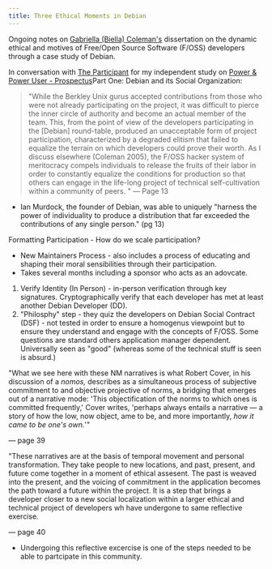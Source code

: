 ```yaml
---
title: Three Ethical Moments in Debian
---
```


Ongoing notes on [Gabriella (Biella) Coleman's](https://gabriellacoleman.org/) dissertation on the dynamic ethical and motives of Free/Open Source Software (F/OSS) developers through a case study of Debian.

In conversation with [The Participant](The%20Participant.md) for my independent study on [Power & Power User - Prospectus](digital-garden/Independent%20Study/Power%20&%20Power%20User%20-%20Prospectus.md)Part One: Debian and its Social Organization:

> "While the Berkley Unix gurus accepted contributions from those who were not already participating on the project, it was difficult to pierce the inner circle of authority and become an actual member of the team. This, from the point of view of the developers participating in the \[Debian] round-table, produced an unacceptable form of project participation, characterized by a degraded elitism that failed to equalize the terrain on which developers could prove their worth. As I discuss elsewhere (Coleman 2005), the F/OSS hacker system of meritocracy compels individuals to release the fruits of their labor in order to constantly equalize the conditions for production so that others can engage in the life-long project of technical self-cultivation within a community of peers. "
> — Page 13

- Ian Murdock, the founder of Debian, was able to uniquely "harness the power of individuality to produce a distribution that far exceeded the contributions of any single person." (pg 13)

Formatting Participation - How do we scale participation? 
- New Maintainers Process - also includes a process of educating and shaping their moral sensibilities through their participation. 
- Takes several months including a sponsor who acts as an adovcate. 
1. Verify Identity (In Person) - in-person verification through key signatures. Cryptographically verify that each developer has met at least another Debian Developer (DD).
2. "Philosphy" step - they quiz the developers on Debian Social Contract (DSF) - not tested in order to ensure a homogenus viewpoint but to ensure they understand and engage with the concepts of F/OSS. Some questions are standard others application manager dependent. Universally seen as "good" (whereas some of the technical stuff is seen is absurd.)

"What we see here with these NM narratives is what Robert Cover, in his discussion of a *nomos,* describes as a simultaneous process of subjective commitment to and objective projective of norms, a bridging that emerges out of a narrative mode: 'This objectification of the norms to which ones is committed frequently,' Cover writes, 'perhaps always entails a narrative — a story of how the low, now object, ame to be, and more importantly, *how it came to be one's own.*'"

— page 39

"These narratives are at the basis of temporal movement and personal transformation. They take people to new locations, and past, present, and future come together in a moment of ethical assesent. The past is weaved into the present, and the voicing of commitment in the application becomes the path toward a future within the project. It is a step that brings a developer closer to a new social localization within a larger ethical and technical project of developers wh have undergone to same reflective exercise. 

— page 40 

-  Undergoing this reflective excercise is one of the steps needed to be able to partcipate in this community. 